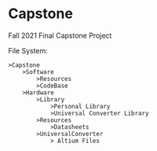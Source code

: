 # Capstone
Fall 2021 Final Capstone Project



File System:
```
>Capstone
    >Software
        >Resources
        >CodeBase
    >Hardware
        >Library
            >Personal Library
            >Universal Converter Library
        >Resources
            >Datasheets
        >UniversalConverter
            > Altium Files
```
